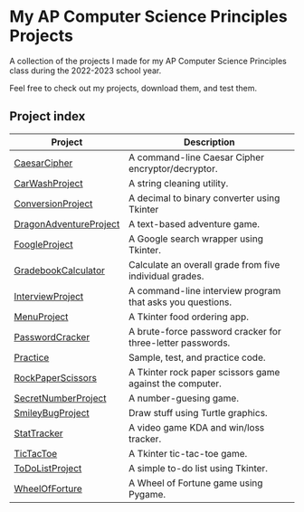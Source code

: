 # My AP Computer Science Principles Projects

A collection of the projects I made for my AP Computer Science Principles class during the
2022-2023 school year.

Feel free to check out my projects, download them, and test them.

## Project index

| Project                                                                      | Description                                               |
|------------------------------------------------------------------------------|-----------------------------------------------------------|
| [CaesarCipher](https://github.com/Ryan-M-Smith/APCSP/tree/master/CaesarCipher)     | A command-line Caesar Cipher encryptor/decryptor. |
| [CarWashProject](https://github.com/Ryan-M-Smith/APCSP/tree/master/CarWashProject)     | A string cleaning utility. |
| [ConversionProject](https://github.com/Ryan-M-Smith/APCSP/tree/master/CaesarCipher)     | A decimal to binary converter using Tkinter |
| [DragonAdventureProject](https://github.com/Ryan-M-Smith/APCSP/tree/master/DragonAdventureProject)     | A text-based adventure game. |
| [FoogleProject](https://github.com/Ryan-M-Smith/APCSP/tree/master/FoogleProject)     | A Google search wrapper using Tkinter. |
| [GradebookCalculator](https://github.com/Ryan-M-Smith/APCSP/tree/master/GradebookCalculator)     | Calculate an overall grade from five individual grades. |
| [InterviewProject](https://github.com/Ryan-M-Smith/APCSP/tree/master/Interview)     | A command-line interview program that asks you questions. |
| [MenuProject](https://github.com/Ryan-M-Smith/APCSP/tree/master/MenuProject)     | A Tkinter food ordering app. |
| [PasswordCracker](https://github.com/Ryan-M-Smith/APCSP/tree/master/PasswordCracker)     | A brute-force password cracker for three-letter passwords. |
| [Practice](https://github.com/Ryan-M-Smith/APCSP/tree/master/Practice)       | Sample, test, and practice code.                          |
| [RockPaperScissors](https://github.com/Ryan-M-Smith/APCSP/tree/master/RockPaperScissors)     | A Tkinter rock paper scissors game against the computer. |
| [SecretNumberProject](https://github.com/Ryan-M-Smith/APCSP/tree/master/SecretNumberProject)     | A number-guesing game. |
| [SmileyBugProject](https://github.com/Ryan-M-Smith/APCSP/tree/master/SmileyBugProject)     | Draw stuff using Turtle graphics. |
| [StatTracker](https://github.com/Ryan-M-Smith/APCSP/tree/master/StatTracker)     | A video game KDA and win/loss tracker. |
| [TicTacToe](https://github.com/Ryan-M-Smith/APCSP/tree/master/TicTacToe)     | A Tkinter tic-tac-toe game. |
| [ToDoListProject](https://github.com/Ryan-M-Smith/APCSP/tree/master/ToDoListProject)     | A simple to-do list using Tkinter. |
| [WheelOfForture](https://github.com/Ryan-M-Smith/APCSP/tree/master/WheelOfFortune)     | A Wheel of Fortune game using Pygame. |
